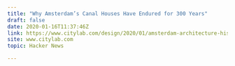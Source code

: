```yaml
---
title: "Why Amsterdam’s Canal Houses Have Endured for 300 Years"
draft: false
date: 2020-01-16T11:37:46Z
link: https://www.citylab.com/design/2020/01/amsterdam-architecture-history-canal-houses-urban-design/604921/?utm_medium=RSS&utm_source=hune
site: www.citylab.com
topic: Hacker News  

---
```

